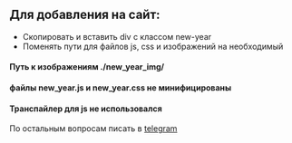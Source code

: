 ## Для добавления на сайт:

* Cкопировать и вставить div с классом new-year</l>
* Поменять пути для файлов js, css и изображений на необходимый</l>
 
#### Путь к изображениям ./new_year_img/
#### файлы new_year.js и new_year.css не минифицированы
#### Транспайлер для js не использовался 

По остальным вопросам писать в [telegram](t.me/consttro)




